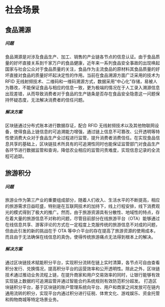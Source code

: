 # 社会场景
## 食品溯源

##### 问题
食品溯源是对涉及食品生产、加工、销售的产业链各节点的信息认证。由于食品质量的好坏直接关系到千家万户的食品健康，近年来一系列食品安全事故的出现唤起国家与社会公众对于食品质量的关注，食品作为主流食品的原材料其食品质量的好坏直接对食品的质量好坏起决定性的作用。当前在食品溯源方面广泛采用的技术为 RFID 无线射频技术、二维码和一维码溯源方式，数据采用“中心化”存储，易被人为篡改，不能保证食品与相应的信息一致，更为极端的情况在于人工录入溯源信息出现差错，从而导致消费者对于食品的生产链条是否存在食品安全隐患这一问题保持怀疑态度，无法解决消费者的信任问题。
##### 解决方案
区块链通过分布式账本进行数据存证，配合 RFID 无线射频技术以及其他物联网设备，使得食品上链信息的可追溯能力增强，通过链上信息不可篡改、公开透明等特性使消费大众对于食品生产全过程进行监管，提升消费者消费信任。在实现食品信息共享的基础上，区块链技术所具有的可追溯性同时也能保证监管部门对食品生产各环节进行数据监管和查询，降低农业相应的监管问责难度，实现信息记录的全流程可追踪。

## 旅游积分
##### 问题
旅游业作为第三产业的重要组成部分，随着人们收入、生活水平的不断提高，相应的旅游需求日益旺盛，特别是在互联网技术的加持下，线上行程安排，线下消费观光的模式得到了极大的推广。然而，由于旅游资源具有分散性、地域性的特点，存在着大量的旅游信息不对称的问题，尽管目前部分在线旅游平台（OTA）能够通过在线信息共享、游客评论的方式在一定程度上克服传统的旅游信息不对成的问题，但由此引发的新的挑战在于 OTA 等中介平台的存在提高了旅游资源的使用成本，而且由于无法确保在线信息的真伪，使得传统旅游痛点无法得到根本上的解决。
##### 解决方案
通过区块链技术赋能积分平台，实现积分流转在链上实时清算，各节点可自由查看积分发行、兑换情况，提高积分平台的运营效率和公开透明性。除此之外，区块链技术通过推动业务流程上链，在提升商家和用户交易效率的同时，让银行能够有效实现链上数据的可追溯监管并通过智能合约系统规则有效防范积分超发。
打造区块链积分平台，基于区块链的账户管理系统向平台、用户和商家之间发放可在链内通用流转的积分，实现平台内通过积分进行征税、体育文化、游戏娱乐、资金托管和购物商城等特定场景业务。